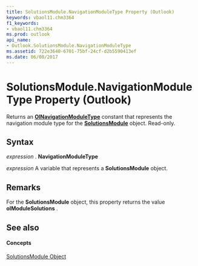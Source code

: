 ```yaml
---
title: SolutionsModule.NavigationModuleType Property (Outlook)
keywords: vbaol11.chm3364
f1_keywords:
- vbaol11.chm3364
ms.prod: outlook
api_name:
- Outlook.SolutionsModule.NavigationModuleType
ms.assetid: 722e3640-6701-75bf-24cf-d2b5590413ef
ms.date: 06/08/2017
---
```



# SolutionsModule.NavigationModuleType Property (Outlook)

Returns an  **[OlNavigationModuleType](olnavigationmoduletype-enumeration-outlook.md)** constant that represents the navigation module type for the **[SolutionsModule](solutionsmodule-object-outlook.md)** object. Read-only.


## Syntax

 _expression_ . **NavigationModuleType**

 _expression_ A variable that represents a **SolutionsModule** object.


## Remarks

For the  **SolutionsModule** object, this property returns the value **olModuleSolutions** .


## See also


#### Concepts


[SolutionsModule Object](solutionsmodule-object-outlook.md)

